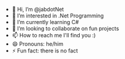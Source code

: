 - 👋 Hi, I’m @jabdotNet
- 👀 I’m interested in .Net Programming
- 🌱 I’m currently learning C#
- 💞️ I’m looking to collaborate on fun projects
- 📫 How to reach me I'll find you :)
- 😄 Pronouns: he/him
- ⚡ Fun fact: there is no fact

<!---
jabdotNet/jabdotNet is a ✨ special ✨ repository because its `README.md` (this file) appears on your GitHub profile.
You can click the Preview link to take a look at your changes.
--->
